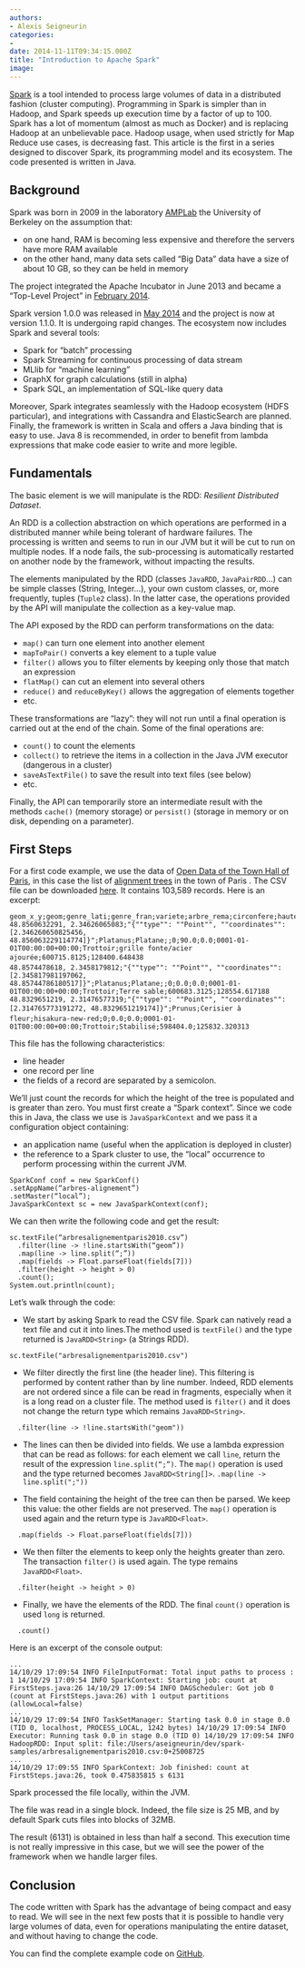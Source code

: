 ```yaml
---
authors:
- Alexis Seigneurin
categories:
- 
date: 2014-11-11T09:34:15.000Z
title: "Introduction to Apache Spark"
image: 
---
```


[Spark](http://spark.apache.org/) is a tool intended to process large volumes of data in a distributed fashion (cluster computing). Programming in Spark is simpler than in Hadoop, and Spark speeds up execution time by a factor of up to 100.
 Spark has a lot of momentum (almost as much as Docker) and is replacing Hadoop at an unbelievable pace. Hadoop usage, when used strictly for Map Reduce use cases, is decreasing fast.
 This article is the first in a series designed to discover Spark, its programming model and its ecosystem. The code presented is written in Java.


## Background

Spark was born in 2009 in the laboratory [AMPLab](https://amplab.cs.berkeley.edu/) the University of Berkeley on the assumption that:

- on one hand, RAM is becoming less expensive and therefore the servers have more RAM available
- on the other hand, many data sets called “Big Data” data have a size of about 10 GB, so they can be held in memory

The project integrated the Apache Incubator in June 2013 and became a “Top-Level Project” in [February 2014](https://blogs.apache.org/foundation/entry/the_apache_software_foundation_announces50).

Spark version 1.0.0 was released in [May 2014](http://spark.apache.org/news/spark-1-0-0-released.html) and the project is now at version 1.1.0. It is undergoing rapid changes. The ecosystem now includes Spark and several tools:

- Spark for “batch” processing
- Spark Streaming for continuous processing of data stream
- MLlib for “machine learning”
- GraphX ​​for graph calculations (still in alpha)
- Spark SQL, an implementation of SQL-like query data

Moreover, Spark integrates seamlessly with the Hadoop ecosystem (HDFS particular), and integrations with Cassandra and ElasticSearch are planned.
 Finally, the framework is written in Scala and offers a Java binding that is easy to use. Java 8 is recommended, in order to benefit from lambda expressions that make code easier to write and more legible.


## Fundamentals

The basic element is we will manipulate is the RDD: *Resilient Distributed Dataset*.

An RDD is a collection abstraction on which operations are performed in a distributed manner while being tolerant of hardware failures. The processing is written and seems to run in our JVM but it will be cut to run on multiple nodes. If a node fails, the sub-processing is automatically restarted on another node by the framework, without impacting the results.

The elements manipulated by the RDD (classes `JavaRDD`, `JavaPairRDD`…) can be simple classes (String, Integer…), your own custom classes, or, more frequently, tuples (`Tuple2` class). In the latter case, the operations provided by the API will manipulate the collection as a key-value map.

The API exposed by the RDD can perform transformations on the data:

- `map()` can turn one element into another element
- `mapToPair()` converts a key element to a tuple value
- `filter()` allows you to filter elements by keeping only those that match an expression
- `flatMap()` can cut an element into several others
- `reduce()` and `reduceByKey()` allows the aggregation of elements together
- etc.

These transformations are “lazy”: they will not run until a final operation is carried out at the end of the chain. Some of the final operations are:

- `count()` to count the elements
- `collect()` to retrieve the items in a collection in the Java JVM executor (dangerous in a cluster)
- `saveAsTextFile()` to save the result into text files (see below)
- etc.

Finally, the API can temporarily store an intermediate result with the methods `cache()` (memory storage) or `persist()` (storage in memory or on disk, depending on a parameter).


## First Steps

For a first code example, we use the data of [Open Data of the Town Hall of Paris](http://opendata.paris.fr/), in this case the list of [alignment trees](http://opendata.paris.fr/explore/dataset/arbresalignementparis2010/?tab=metas) in the town of Paris .
 The CSV file can be downloaded [here](http://opendata.paris.fr/explore/dataset/arbresalignementparis2010/download/?format=csv). It contains 103,589 records. Here is an excerpt:

```language-none
geom_x_y;geom;genre_lati;genre_fran;variete;arbre_rema;circonfere;hauteur_m;date_mesur;lib_type_e;lib_etat_c;x;y
48.8560632291, 2.34626065083;"{""type"": ""Point"", ""coordinates"": [2.346260650825456, 48.856063229114774]}";Platanus;Platane;;0;90.0;0.0;0001-01-01T00:00:00+00:00;Trottoir;grille fonte/acier ajourée;600715.8125;128400.648438
48.8574478618, 2.3458179812;"{""type"": ""Point"", ""coordinates"": [2.345817981197062, 48.85744786180517]}";Platanus;Platane;;0;0.0;0.0;0001-01-01T00:00:00+00:00;Trottoir;Terre sable;600683.3125;128554.617188
48.8329651219, 2.31476577319;"{""type"": ""Point"", ""coordinates"": [2.314765773191272, 48.8329651219174]}";Prunus;Cerisier à fleur;hisakura-new-red;0;0.0;0.0;0001-01-01T00:00:00+00:00;Trottoir;Stabilisé;598404.0;125832.320313
```

This file has the following characteristics:

- line header
- one record per line
- the fields of a record are separated by a semicolon.

We’ll just count the records for which the height of the tree is populated and is greater than zero.
 You must first create a “Spark context”. Since we code this in Java, the class we use is `JavaSparkContext` and we pass it a configuration object containing:

- an application name (useful when the application is deployed in cluster)
- the reference to a Spark cluster to use, the “local” occurrence to perform processing within the current JVM.

```language-java
SparkConf conf = new SparkConf()
.setAppName(“arbres-alignement”)
.setMaster(“local”);
JavaSparkContext sc = new JavaSparkContext(conf);
```

We can then write the following code and get the result:

```language-java
sc.textFile(“arbresalignementparis2010.csv”)
  .filter(line -> !line.startsWith(“geom”))
  .map(line -> line.split(“;”))
  .map(fields -> Float.parseFloat(fields[7]))
  .filter(height -> height > 0)
  .count();
System.out.println(count);
```

Let’s walk through the code:

- We start by asking Spark to read the CSV file. Spark can natively read a text file and cut it into lines.The method used is `textFile()` and the type returned is `JavaRDD<String>` (a Strings RDD).

```language-java
sc.textFile("arbresalignementparis2010.csv")
```

- We filter directly the first line (the header line). This filtering is performed by content rather than by line number. Indeed, RDD elements are not ordered since a file can be read in fragments, especially when it is a long read on a cluster file. The method used is `filter()` and it does not change the return type which remains `JavaRDD<String>`.

```language-java
  .filter(line -> !line.startsWith("geom"))
```

- The lines can then be divided into fields. We use a lambda expression that can be read as follows: for each element we call `line`, return the result of the expression `line.split(“;”)`. The `map()` operation is used and the type returned becomes `JavaRDD<String[]>`.  `.map(line -> line.split(";"))`

- The field containing the height of the tree can then be parsed. We keep this value: the other fields are not preserved. The `map()` operation is used again and the return type is `JavaRDD<Float>`.

```language-java
  .map(fields -> Float.parseFloat(fields[7]))
```

- We then filter the elements to keep only the heights greater than zero. The transaction `filter()` is used again. The type remains `JavaRDD<Float>`.

```language-java
  .filter(height -> height > 0)
```

- Finally, we have the elements of the RDD.
 The final `count()` operation is used `long` is returned.

```language-java
  .count()
```

Here is an excerpt of the console output:

```language-none
...
14/10/29 17:09:54 INFO FileInputFormat: Total input paths to process : 1 14/10/29 17:09:54 INFO SparkContext: Starting job: count at FirstSteps.java:26 14/10/29 17:09:54 INFO DAGScheduler: Got job 0 (count at FirstSteps.java:26) with 1 output partitions (allowLocal=false)
...
14/10/29 17:09:54 INFO TaskSetManager: Starting task 0.0 in stage 0.0 (TID 0, localhost, PROCESS_LOCAL, 1242 bytes) 14/10/29 17:09:54 INFO Executor: Running task 0.0 in stage 0.0 (TID 0) 14/10/29 17:09:54 INFO HadoopRDD: Input split: file:/Users/aseigneurin/dev/spark-samples/arbresalignementparis2010.csv:0+25008725
...
14/10/29 17:09:55 INFO SparkContext: Job finished: count at FirstSteps.java:26, took 0.475835815 s 6131
```

Spark processed the file locally, within the JVM.

The file was read in a single block. Indeed, the file size is 25 MB, and by default Spark cuts files into blocks of 32MB.

The result (6131) is obtained in less than half a second. This execution time is not really impressive in this case, but we will see the power of the framework when we handle larger files.


## Conclusion

The code written with Spark has the advantage of being compact and easy to read. We will see in the next few posts that it is possible to handle very large volumes of data, even for operations manipulating the entire dataset, and without having to change the code.

You can find the complete example code on [GitHub](https://github.com/aseigneurin/spark-sandbox).
